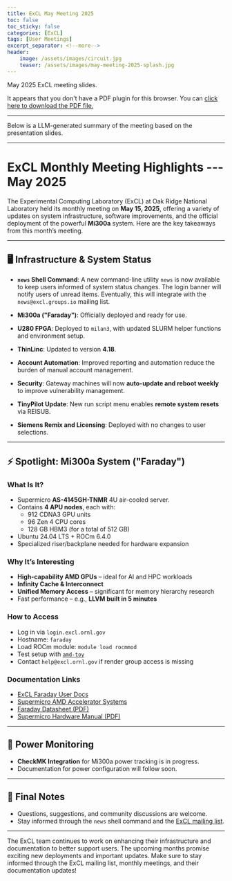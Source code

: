 ```yaml
---
title: ExCL May Meeting 2025
toc: false
toc_sticky: false
categories: [ExCL]
tags: [User Meetings]
excerpt_separator: <!--more-->
header:
    image: /assets/images/circuit.jpg
    teaser: /assets/images/may-meeting-2025-splash.jpg
---
```


May 2025 ExCL meeting slides.

<!--more-->

<object data='{% link /assets/presentations/2025-05-may-excl-meeting.pdf %}' type='application/pdf' width='560' height='700'><p>It appears that you don't have a PDF plugin for this browser. You can <a href='{% link /assets/presentations/2025-05-may-excl-meeting.pdf %}'>click here to download the PDF file.</a></p></object>

----

Below is a LLM-generated summary of the meeting based on the presentation slides.

----

# ExCL Monthly Meeting Highlights --- May 2025

The Experimental Computing Laboratory (ExCL) at Oak Ridge National Laboratory held its monthly meeting on **May 15, 2025**, offering a variety of updates on system infrastructure, software improvements, and the official deployment of the powerful **Mi300a** system. Here are the key takeaways from this month’s meeting.

---

## 🖥️ Infrastructure & System Status

- **`news` Shell Command**: A new command-line utility `news` is now available to keep users informed of system status changes. The login banner will notify users of unread items. Eventually, this will integrate with the `news@excl.groups.io` mailing list.

- **Mi300a ("Faraday")**: Officially deployed and ready for use.

- **U280 FPGA**: Deployed to `milan3`, with updated SLURM helper functions and environment setup.

- **ThinLinc**: Updated to version **4.18**.

- **Account Automation**: Improved reporting and automation reduce the burden of manual account management.

- **Security**: Gateway machines will now **auto-update and reboot weekly** to improve vulnerability management.

- **TinyPilot Update**: New run script menu enables **remote system resets** via REISUB.

- **Siemens Remix and Licensing**: Deployed with no changes to user selections.

---

## ⚡ Spotlight: Mi300a System ("Faraday")

### What Is It?
- Supermicro **AS-4145GH-TNMR** 4U air-cooled server.
- Contains **4 APU nodes**, each with:
  - 912 CDNA3 GPU units
  - 96 Zen 4 CPU cores
  - 128 GB HBM3 (for a total of 512 GB)
- Ubuntu 24.04 LTS + ROCm 6.4.0
- Specialized riser/backplane needed for hardware expansion

### Why It’s Interesting
- **High-capability AMD GPUs** – ideal for AI and HPC workloads
- **Infinity Cache & Interconnect**
- **Unified Memory Access** – significant for memory hierarchy research
- Fast performance – e.g., **LLVM built in 5 minutes**

### How to Access
- Log in via `login.excl.ornl.gov`
- Hostname: `faraday`
- Load ROCm module: `module load rocmmod`
- Test setup with [`amd-toy`](https://github.com/jungwonkim/amd-toy)
- Contact `help@excl.ornl.gov` if render group access is missing

### Documentation Links
- [ExCL Faraday User Docs](https://docs.excl.ornl.gov/system-overview/faraday)
- [Supermicro AMD Accelerator Systems](https://www.supermicro.com/en/accelerators/amd)
- [Faraday Datasheet (PDF)](https://www.supermicro.com/datasheet/datasheet_H13_QuadAPU.pdf)
- [Supermicro Hardware Manual (PDF)](https://www.supermicro.com/manuals/superserver/4U/MNL-2754.pdf)

---

## 🔋 Power Monitoring

- **CheckMK Integration** for Mi300a power tracking is in progress.
- Documentation for power configuration will follow soon.

---

## 📣 Final Notes

- Questions, suggestions, and community discussions are welcome.
- Stay informed through the `news` shell command and the [ExCL mailing list](mailto:news@excl.groups.io).

----

The ExCL team continues to work on enhancing their infrastructure and documentation to better support users. The upcoming months promise exciting new deployments and important updates. Make sure to stay informed through the ExCL mailing list, monthly meetings, and their documentation updates!
